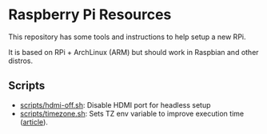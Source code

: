 # Raspberry Pi Resources

This repository has some tools and instructions to help setup a new RPi.

It is based on RPi + ArchLinux (ARM) but should work in Raspbian and other distros.

## Scripts

- [scripts/hdmi-off.sh](scripts/hdmi-off.sh): Disable HDMI port for headless setup
- [scripts/timezone.sh](scripts/timezone.sh): Sets TZ env variable to improve execution time ([article](https://blog.packagecloud.io/eng/2017/02/21/set-environment-variable-save-thousands-of-system-calls/)).
